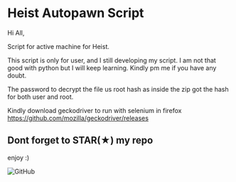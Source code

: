 # Heist Autopawn Script

Hi All,

Script for active machine for Heist.

This script is only for user, and I still developing my script. I am not that good with python but I will keep learning. Kindly pm me if you have any doubt.

The password to decrypt the file us root hash as inside the zip got the hash for both user and root.

Kindly download geckodriver to run with selenium in firefox https://github.com/mozilla/geckodriver/releases

<h2>Dont forget to STAR(★) my repo</h2>

enjoy :)

![GitHub](https://raw.githubusercontent.com/saitamang/Hack-The-Box/master/Machine/heist/heist.png)
